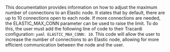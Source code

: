 This documentation provides information on how to adjust the maximum number of connections to an Elastic node. It states that by default, there are up to 10 connections open to each node. If more connections are needed, the ELASTIC_MAX_CONN parameter can be used to raise the limit. To do this, the user must add the following line of code to their Tracardi configuration: ```yaml ELASTIC_MAX_CONN: 10```. This code will allow the user to increase the number of connections to an Elastic node, allowing for more efficient communication between the node and the user.
